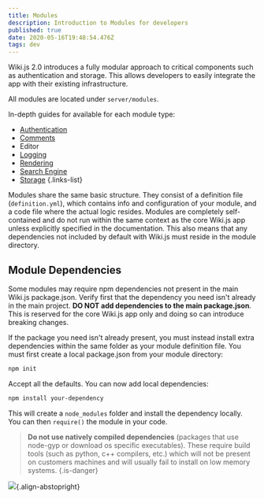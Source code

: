 ```yaml
---
title: Modules
description: Introduction to Modules for developers
published: true
date: 2020-05-16T19:48:54.476Z
tags: dev
---
```


Wiki.js 2.0 introduces a fully modular approach to critical components such as authentication and storage. This allows developers to easily integrate the app with their existing infrastructure.

All modules are located under `server/modules`.

In-depth guides for available for each module type:

* [Authentication](/dev/authentication)
* [Comments](/dev/comments)
* Editor
* [Logging](/dev/logging)
* [Rendering](/dev/rendering)
* [Search Engine](/dev/search)
* [Storage](/dev/storage)
{.links-list}

Modules share the same basic structure. They consist of a definition file (`definition.yml`), which contains info and configuration of your module, and a code file where the actual logic resides. Modules are completely self-contained and do not run within the same context as the core Wiki.js app unless explicitly specified in the documentation. This also means that any dependencies not included by default with Wiki.js must reside in the module directory.

## Module Dependencies

Some modules may require npm dependencies not present in the main Wiki.js package.json. Verify first that the dependency you need isn't already in the main project. **DO NOT add dependencies to the main package.json**. This is reserved for the core Wiki.js app only and doing so can introduce breaking changes. 

If the package you need isn't already present, you must instead install extra dependencies within the same folder as your module definition file. You must first create a local package.json from your module directory:

```bash
npm init
```

Accept all the defaults. You can now add local dependencies:

```bash
npm install your-dependency
```

This will create a `node_modules` folder and install the dependency locally. You can then `require()` the module in your code.

> **Do not use natively compiled dependencies** \(packages that use node-gyp or download os specific executables\). These require build tools \(such as python, c++ compilers, etc.\) which will not be present on customers machines and will usually fail to install on low memory systems.
{.is-danger}

![](https://a.icons8.com/Ufcf0eoh/d5D6Em/svg.svg){.align-abstopright}